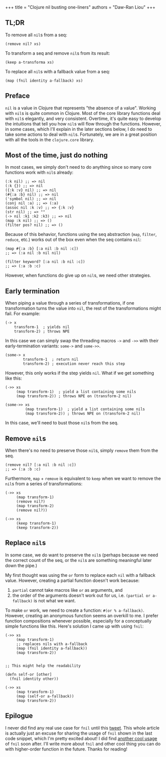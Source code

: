+++
title = "Clojure nil busting one-liners"
authors = "Daw-Ran Liou"
+++

## TL;DR

To remove all `nil`s from a seq:

```
(remove nil? xs)
```

To transform a seq and remove `nil`s from its result:

```
(keep a-transforma xs)
```

To replace all `nil`s with a fallback value from a seq:

```
(map (fnil identity a-fallback) xs)
```

## Preface

`nil` is a value in Clojure that represents "the absence of a value". Working
with `nil`s is quite common in Clojure. Most of the core library functions deal
with `nil`s elegantly, and very consistent. Overtime, it's quite easy to develop
the intuitions that tell you how `nil`s will flow through the
functions. However, in some cases, which I'll explain in the later sections
below, I do need to take some actions to deal with `nil`s. Fortunately, we are
in a great position with all the tools in the `clojure.core` library.

## Most of the time, just do nothing

In most cases, we simply don't need to do anything since so many core functions
work with `nil`s already:

```
(:k nil) ;; => nil
(:k {}) ;; => nil
({:k :v} nil) ;; => nil
(#{:a :b} nil) ;; => nil
('symbol nil) ;; => nil
(conj nil :a) ;; => (:a)
(assoc nil :k :v) ;; => {:k :v}
(str nil) ;; => ""
(-> nil :k1 :k2 :k3) ;; => nil
(map :k nil) ;; => ()
(filter pos? nil) ;; => ()
```

Because of this behavior, functions using the seq abstraction (`map`, `filter`,
`reduce`, etc.) works out of the box even when the seq contains `nil`:

```
(map #{:a :b} [:a nil :b nil :c])
;; => (:a nil :b nil nil)

(filter keyword? [:a nil :b nil :c])
;; => (:a :b :c)
```

However, when functions do give up on `nil`s, we need other strategies.

## Early termination

When piping a value through a series of transformations, if one transformation
turns the value into `nil`, the rest of the transformations might fail. For
example:

```
(-> x
    transform-1  ; yields nil
    transform-2) ; throws NPE
```

In this case we can simply swap the threading macros `->` and `->>` with their
early-termination variants: `some->` and `some->>`.

```
(some-> x
        transform-1  ; return nil
        transform-2) ; execution never reach this step
```

However, this only works if the step yields `nil`. What if we get something like
this:

```
(->> xs
     (map transform-1)  ; yield a list containing some nils
     (map transform-2)) ; throws NPE on (transform-2 nil)

(some->> xs
         (map transform-1)  ; yield a list containing some nils
         (map transform-2)) ; throws NPE on (transform-2 nil)
```

In this case, we'll need to bust those `nil`s from the seq.

## Remove `nil`s

When there's no need to preserve those `nil`s, simply `remove` them from the seq.

```
(remove nil? [:a nil :b nil :c])
;; => (:a :b :c)
```

Furthermore, `map` + `remove` is equivalent to `keep` when we want to remove the
`nil`s from a series of transformations:

```
(->> xs
     (map transform-1)
     (remove nil?)
     (map transform-2)
     (remove nil?))

(->> xs
     (keep transform-1)
     (keep transform-2))
```

## Replace `nil`s

In some case, we do want to preserve the `nil`s (perhaps because we need the
correct count of the seq, or the `nil`s are something meaningful later down the
pipe.)

My first thought was using the `or` form to replace each `nil` with a fallback
value. However, creating a partial function doesn't work because:

1. `partial` cannot take macros like `or` as arguments, and
2. the order of the arguments doesn't work out for us, i.e. `(partial or
   a-fallback)` is not what we want.

To make `or` work, we need to create a function: `#(or % a-fallback)`. However,
creating an anonymous function seems an overkill to me. I prefer function
compositions whenever possible, especially for a conceptually simple functions
like this. Here's solution I came up with using `fnil`:

```
(->> xs
     (map transform-1)
     ;; replaces nils with a-fallback
     (map (fnil identity a-fallback))
     (map transform-2))


;; This might help the readability

(defn self-or [other]
  (fnil identity other))

(->> xs
     (map transform-1)
     (map (self-or a-fallback))
     (map transform-2))
```

## Epilogue

I never did find any real use case for `fnil` until this [tweet][tweet 1]. This
whole article is actually just an excuse for sharing the usage of `fnil` shown
in the last code snippet, which I'm pretty excited about! I did find [another
cool usage][tweet 2] of `fnil` soon after. I'll write more about `fnil` and
other cool thing you can do with higher-order function in the future. Thanks for
reading!

[tweet 1]: https://twitter.com/dawranliou/status/1369266420572319744
[tweet 2]: https://twitter.com/dawranliou/status/1369273509768097794
